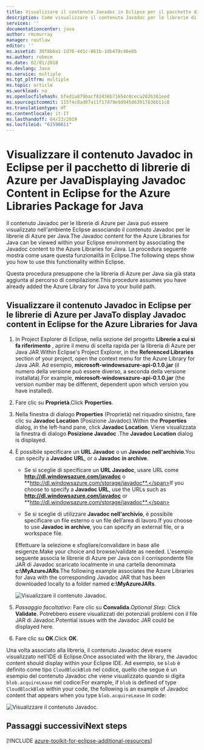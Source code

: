 ```yaml
---
title: Visualizzare il contenuto Javadoc in Eclipse per il pacchetto di librerie di Azure per Java
description: Come visualizzare il contenuto Javadoc per le librerie di Azure in Eclipse.
services: ''
documentationcenter: java
author: rmcmurray
manager: routlaw
editor: ''
ms.assetid: 30f8b6a1-1d76-4d1c-861b-1db478c46e6b
ms.author: robmcm
ms.date: 02/01/2018
ms.devlang: Java
ms.service: multiple
ms.tgt_pltfrm: multiple
ms.topic: article
ms.workload: na
ms.openlocfilehash: bfed1a879bacf82436b71654c0ceca2826381eed
ms.sourcegitcommit: 115f4c8ad07a11f17d79e9d945d63917836b11c8
ms.translationtype: HT
ms.contentlocale: it-IT
ms.lasthandoff: 04/23/2019
ms.locfileid: "61590611"
---
```

# <a name="displaying-javadoc-content-in-eclipse-for-the-azure-libraries-package-for-java"></a><span data-ttu-id="143b8-103">Visualizzare il contenuto Javadoc in Eclipse per il pacchetto di librerie di Azure per Java</span><span class="sxs-lookup"><span data-stu-id="143b8-103">Displaying Javadoc Content in Eclipse for the Azure Libraries Package for Java</span></span>

<span data-ttu-id="143b8-104">Il contenuto Javadoc per le librerie di Azure per Java può essere visualizzato nell'ambiente Eclipse associando il contenuto Javadoc per le librerie di Azure per Java.</span><span class="sxs-lookup"><span data-stu-id="143b8-104">The Javadoc content for the Azure Libraries for Java can be viewed within your Eclipse environment by associating the Javadoc content to the Azure Libraries for Java.</span></span> <span data-ttu-id="143b8-105">La procedura seguente mostra come usare questa funzionalità in Eclipse.</span><span class="sxs-lookup"><span data-stu-id="143b8-105">The following steps show you how to use this functionality within Eclipse.</span></span>

<span data-ttu-id="143b8-106">Questa procedura presuppone che la libreria di Azure per Java sia già stata aggiunta al percorso di compilazione.</span><span class="sxs-lookup"><span data-stu-id="143b8-106">This procedure assumes you have already added the Azure Library for Java to your build path.</span></span>

## <a name="to-display-javadoc-content-in-eclipse-for-the-azure-libraries-for-java"></a><span data-ttu-id="143b8-107">Visualizzare il contenuto Javadoc in Eclipse per le librerie di Azure per Java</span><span class="sxs-lookup"><span data-stu-id="143b8-107">To display Javadoc content in Eclipse for the Azure Libraries for Java</span></span>

1. <span data-ttu-id="143b8-108">In Project Explorer di Eclipse, nella sezione del progetto **Librerie a cui si fa riferimento** , aprire il menu di scelta rapida per la libreria di Azure per Java JAR.</span><span class="sxs-lookup"><span data-stu-id="143b8-108">Within Eclipse's Project Explorer, in the **Referenced Libraries** section of your project, open the context menu for the Azure Library for Java JAR.</span></span> <span data-ttu-id="143b8-109">Ad esempio, **microsoft-windowsazure-api-0.1.0.jar** (il numero della versione può essere diverso, a seconda della versione installata).</span><span class="sxs-lookup"><span data-stu-id="143b8-109">For example, **microsoft-windowsazure-api-0.1.0.jar** (the version number may be different, dependent upon which version you have installed).</span></span>

1. <span data-ttu-id="143b8-110">Fare clic su **Proprietà**.</span><span class="sxs-lookup"><span data-stu-id="143b8-110">Click **Properties**.</span></span>

1. <span data-ttu-id="143b8-111">Nella finestra di dialogo **Properties** (Proprietà) nel riquadro sinistro, fare clic su **Javadoc Location** (Posizione Javadoc).</span><span class="sxs-lookup"><span data-stu-id="143b8-111">Within the **Properties** dialog, in the left-hand pane, click **Javadoc Location**.</span></span> <span data-ttu-id="143b8-112">Viene visualizzata la finestra di dialogo **Posizione Javadoc** .</span><span class="sxs-lookup"><span data-stu-id="143b8-112">The **Javadoc Location** dialog is displayed.</span></span>

1. <span data-ttu-id="143b8-113">È possibile specificare un **URL Javadoc** o un **Javadoc nell'archivio**.</span><span class="sxs-lookup"><span data-stu-id="143b8-113">You can specify a **Javadoc URL**, or a **Javadoc in archive**.</span></span>

   * <span data-ttu-id="143b8-114">Se si sceglie di specificare un **URL Javadoc**, usare URL come **http://dl.windowsazure.com/javadoc** o **http://dl.windowsazure.com/storage/javadoc**.</span><span class="sxs-lookup"><span data-stu-id="143b8-114">If you choose to specify a **Javadoc URL**, use the URLs such as **http://dl.windowsazure.com/javadoc** or **http://dl.windowsazure.com/storage/javadoc**.</span></span>

   * <span data-ttu-id="143b8-115">Se si sceglie di utilizzare **Javadoc nell'archivio**, è possibile specificare un file esterno o un file dell’area di lavoro.</span><span class="sxs-lookup"><span data-stu-id="143b8-115">If you choose to use **Javadoc in archive**, you can specify an external file, or a workspace file.</span></span>

   <span data-ttu-id="143b8-116">Effettuare la selezione e sfogliare/convalidare in base alle esigenze.</span><span class="sxs-lookup"><span data-stu-id="143b8-116">Make your choice and browse/validate as needed.</span></span> <span data-ttu-id="143b8-117">L'esempio seguente associa le librerie di Azure per Java con il corrispondente file JAR di Javadoc scaricato localmente in una cartella denominata **c:\MyAzureJARs**.</span><span class="sxs-lookup"><span data-stu-id="143b8-117">The following example associates the Azure Libraries for Java with the corresponding Javadoc JAR that has been downloaded locally to a folder named **c:\MyAzureJARs**.</span></span>

   ![Visualizzare il contenuto Javadoc.][ic553487]

1. <span data-ttu-id="143b8-119">*Passaggio facoltativo*: Fare clic su **Convalida**.</span><span class="sxs-lookup"><span data-stu-id="143b8-119">*Optional Step*: Click **Validate**.</span></span> <span data-ttu-id="143b8-120">Potrebbero essere visualizzati dei potenziali problemi con il file JAR di Javadoc.</span><span class="sxs-lookup"><span data-stu-id="143b8-120">Potential issues with the Javadoc JAR could be displayed here.</span></span>

1. <span data-ttu-id="143b8-121">Fare clic su **OK**.</span><span class="sxs-lookup"><span data-stu-id="143b8-121">Click **OK**.</span></span>

<span data-ttu-id="143b8-122">Una volta associato alla libreria, il contenuto Javadoc deve essere visualizzato nell'IDE di Eclipse.</span><span class="sxs-lookup"><span data-stu-id="143b8-122">Once associated with the library, the Javadoc content should display within your Eclipse IDE.</span></span> <span data-ttu-id="143b8-123">Ad esempio, se `blob` è definito come tipo `CloudBlockBlob` nel codice, quello che segue è un esempio del contenuto Javadoc che viene visualizzato quando si digita `blob.acquireLease` nel codice:</span><span class="sxs-lookup"><span data-stu-id="143b8-123">For example, if `blob` is defined of type `CloudBlockBlob` within your code, the following is an example of Javadoc content that appears when you type `blob.acquireLease` in code:</span></span>

![Visualizzare il contenuto Javadoc.][ic553488]

## <a name="next-steps"></a><span data-ttu-id="143b8-125">Passaggi successivi</span><span class="sxs-lookup"><span data-stu-id="143b8-125">Next steps</span></span>

[!INCLUDE [azure-toolkit-for-eclipse-additional-resources](../includes/azure-toolkit-for-eclipse-additional-resources.md)]

<!-- URL List -->

<!-- Legacy MSDN URL = https://msdn.microsoft.com/library/azure/hh698319.aspx -->

<!-- IMG List -->

[ic553487]: media/azure-toolkit-for-eclipse-displaying-javadoc-content-for-azure-libraries/ic553487.png
[ic553488]: media/azure-toolkit-for-eclipse-displaying-javadoc-content-for-azure-libraries/ic553488.png
